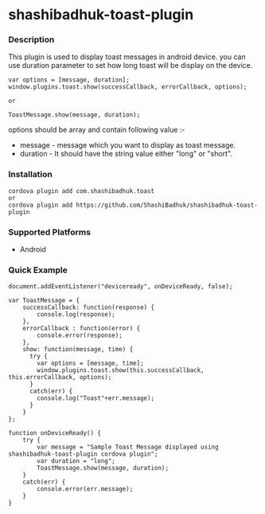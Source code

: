 <!---
 license: Licensed to the Apache Software Foundation (ASF) under one
         or more contributor license agreements. The ASF licenses this file
         to you under the Apache License, Version 2.0 (the
         "License"); you may not use this file except in compliance
         with the License.  You may obtain a copy of the License at

           http://www.apache.org/licenses/LICENSE-2.0

         Unless required by applicable law or agreed to in writing,
         software distributed under the License is distributed on an
         "AS IS" BASIS, WITHOUT WARRANTIES OR CONDITIONS OF ANY
         KIND, either express or implied.  See the License for the
         specific language governing permissions and limitations
         under the License.
-->

# shashibadhuk-toast-plugin

### Description

This plugin is used to display toast messages in android device. you can use duration parameter
 to set how long toast will be display on the device.
 
```
var options = [message, duration];  
window.plugins.toast.show(successCallback, errorCallback, options);

or 

ToastMessage.show(message, duration);
```
options should be array and contain following value :-
* message - message which you want to display as toast message.
* duration - It should have the string value either "long" or "short".
 
 
### Installation

    cordova plugin add com.shashibadhuk.toast
    or
    cordova plugin add https://github.com/ShashiBadhuk/shashibadhuk-toast-plugin

### Supported Platforms

- Android

### Quick Example

```
document.addEventListener("deviceready", onDeviceReady, false);

var ToastMessage = {
    successCallback: function(response) {
        console.log(response);
    },
    errorCallback : function(error) {
        console.error(response);
    },
    show: function(message, time) {
      try {
        var options = [message, time];
        window.plugins.toast.show(this.successCallback, this.errorCallback, options);
      }
      catch(err) {
        console.log("Toast"+err.message);
      }
    }
};

function onDeviceReady() {
    try {
        var message = "Sample Toast Message displayed using shashibadhuk-toast-plugin cordova plugin";
        var duration = "long";
        ToastMessage.show(message, duration);
    } 
    catch(err) {
        console.error(err.message);
    }
}
```
